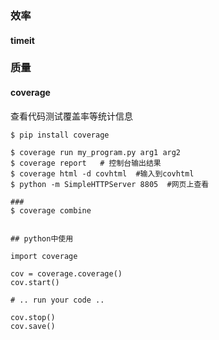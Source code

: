 ### 效率

#### timeit

### 

### 质量

#### coverage

查看代码测试覆盖率等统计信息

```
$ pip install coverage

$ coverage run my_program.py arg1 arg2
$ coverage report   # 控制台输出结果
$ coverage html -d covhtml  #输入到covhtml
$ python -m SimpleHTTPServer 8805  #网页上查看

### 
$ coverage combine


## python中使用

import coverage

cov = coverage.coverage()
cov.start()

# .. run your code ..

cov.stop()
cov.save()
```



